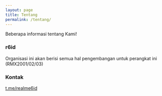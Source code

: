 ```yaml
---
layout: page
title: Tentang
permalink: /tentang/
---
```


Beberapa informasi tentang Kami!

### r6id

Organisasi ini akan berisi semua hal pengembangan untuk perangkat ini (RMX2001/02/03)

### Kontak

[t.me/realme6id](https://t.me/realme6id)
